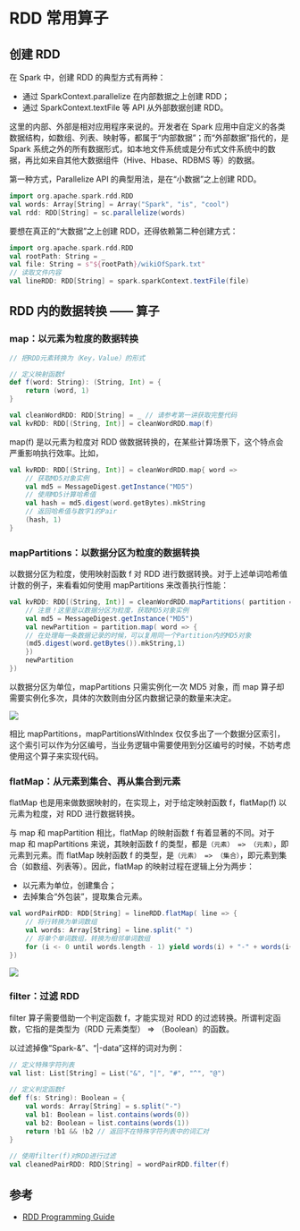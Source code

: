 # RDD 常用算子

## 创建 RDD

在 Spark 中，创建 RDD 的典型方式有两种：

- 通过 SparkContext.parallelize 在内部数据之上创建 RDD；
- 通过 SparkContext.textFile 等 API 从外部数据创建 RDD。

这里的内部、外部是相对应用程序来说的。开发者在 Spark 应用中自定义的各类数据结构，如数组、列表、映射等，都属于“内部数据”；而“外部数据”指代的，是 Spark 系统之外的所有数据形式，如本地文件系统或是分布式文件系统中的数据，再比如来自其他大数据组件（Hive、Hbase、RDBMS 等）的数据。

第一种方式，Parallelize API 的典型用法，是在“小数据”之上创建 RDD。

```scala
import org.apache.spark.rdd.RDD
val words: Array[String] = Array("Spark", "is", "cool")
val rdd: RDD[String] = sc.parallelize(words)
```

要想在真正的“大数据”之上创建 RDD，还得依赖第二种创建方式：

```scala
import org.apache.spark.rdd.RDD
val rootPath: String = _
val file: String = s"${rootPath}/wikiOfSpark.txt"
// 读取文件内容
val lineRDD: RDD[String] = spark.sparkContext.textFile(file)
```

## RDD 内的数据转换 —— 算子

### map：以元素为粒度的数据转换

```scala
// 把RDD元素转换为（Key，Value）的形式

// 定义映射函数f
def f(word: String): (String, Int) = {
    return (word, 1)
}

val cleanWordRDD: RDD[String] = _ // 请参考第一讲获取完整代码
val kvRDD: RDD[(String, Int)] = cleanWordRDD.map(f)
```

map(f) 是以元素为粒度对 RDD 做数据转换的，在某些计算场景下，这个特点会严重影响执行效率。比如，

```scala
val kvRDD: RDD[(String, Int)] = cleanWordRDD.map{ word =>
    // 获取MD5对象实例
    val md5 = MessageDigest.getInstance("MD5")
    // 使用MD5计算哈希值
    val hash = md5.digest(word.getBytes).mkString
    // 返回哈希值与数字1的Pair
    (hash, 1)
}
```

### mapPartitions：以数据分区为粒度的数据转换

以数据分区为粒度，使用映射函数 f 对 RDD 进行数据转换。对于上述单词哈希值计数的例子，来看看如何使用 mapPartitions 来改善执行性能：

```scala
val kvRDD: RDD[(String, Int)] = cleanWordRDD.mapPartitions( partition => {
    // 注意！这里是以数据分区为粒度，获取MD5对象实例
    val md5 = MessageDigest.getInstance("MD5")
    val newPartition = partition.map( word => {
    // 在处理每一条数据记录的时候，可以复用同一个Partition内的MD5对象
    (md5.digest(word.getBytes()).mkString,1)
    })
    newPartition
})
```

以数据分区为单位，mapPartitions 只需实例化一次 MD5 对象，而 map 算子却需要实例化多次，具体的次数则由分区内数据记录的数量来决定。

![](https://static001.geekbang.org/resource/image/c7/8d/c76be8ff89f1c37e52e9f17b66bf398d.jpg?wh=1920x779)

相比 mapPartitions，mapPartitionsWithIndex 仅仅多出了一个数据分区索引，这个索引可以作为分区编号，当业务逻辑中需要使用到分区编号的时候，不妨考虑使用这个算子来实现代码。

### flatMap：从元素到集合、再从集合到元素

flatMap 也是用来做数据映射的，在实现上，对于给定映射函数 f，flatMap(f) 以元素为粒度，对 RDD 进行数据转换。

与 map 和 mapPartition 相比，flatMap 的映射函数 f 有着显著的不同。对于 map 和 mapPartitions 来说，其映射函数 f 的类型，都是`（元素） => （元素）`，即元素到元素。而 flatMap 映射函数 f 的类型，是`（元素） => （集合）`，即元素到集合（如数组、列表等）。因此，flatMap 的映射过程在逻辑上分为两步：

- 以元素为单位，创建集合；
- 去掉集合“外包装”，提取集合元素。

```scala
val wordPairRDD: RDD[String] = lineRDD.flatMap( line => {
    // 将行转换为单词数组
    val words: Array[String] = line.split(" ")
    // 将单个单词数组，转换为相邻单词数组
    for (i <- 0 until words.length - 1) yield words(i) + "-" + words(i+1)
})
```

![](https://static001.geekbang.org/resource/image/a6/bd/a6bcd12fbc377405557c1aaf63cd24bd.jpg?wh=1920x840)

### filter：过滤 RDD

filter 算子需要借助一个判定函数 f，才能实现对 RDD 的过滤转换。所谓判定函数，它指的是类型为（RDD 元素类型） => （Boolean）的函数。

以过滤掉像“Spark-&”、“|-data”这样的词对为例：

```scala
// 定义特殊字符列表
val list: List[String] = List("&", "|", "#", "^", "@")
 
// 定义判定函数f
def f(s: String): Boolean = {
    val words: Array[String] = s.split("-")
    val b1: Boolean = list.contains(words(0))
    val b2: Boolean = list.contains(words(1))
    return !b1 && !b2 // 返回不在特殊字符列表中的词汇对
}
 
// 使用filter(f)对RDD进行过滤
val cleanedPairRDD: RDD[String] = wordPairRDD.filter(f)
```

## 参考

- [RDD Programming Guide](https://spark.apache.org/docs/latest/rdd-programming-guide.html)
